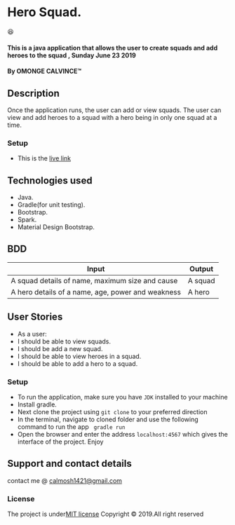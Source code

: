 # Hero Squad.
:satisfied:
#### This is a java application that allows the user to create squads and add heroes to the squad , Sunday June 23 2019
#### By **OMONGE CALVINCE**&trade;
## Description
Once the application runs, the user can add or view squads. The user can view and add heroes to a squad with a hero
being in only one squad at a time.

### Setup
* This is the [live link](https://watchman-heroku.herokuapp.com/)



## Technologies used
* Java.
* Gradle(for unit testing).
* Bootstrap.
* Spark.
* Material Design Bootstrap.

## BDD
| Input                                              | Output                      |
|----------------------------------------------------|-----------------------------|
| A squad details of name, maximum size and cause    | A squad                     |
|  A hero details of a name, age, power and weakness | A hero                      |

## User Stories
* As a user:
* I should be able to view squads.
* I should be add a new squad.
* I should be able to view heroes in a squad.
* I should be able to add a hero to a squad.

### Setup
* To run the application, make sure you have `JDK` installed to your machine
* Install gradle.
* Next clone the project using `git clone` to your preferred direction
* In the terminal, navigate to cloned folder and use the following command to run the app ` gradle run`
* Open the browser and enter the address `localhost:4567` which gives the interface of the project. Enjoy

## Support and contact details
contact me @ calmosh1421@gmail.com

### License
The project is under[MIT license](https://github.com/calvince/Heroku-Squad/blob/master/LICENSE)
Copyright &copy; 2019.All right reserved